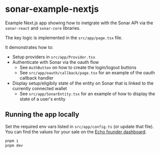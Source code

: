 # sonar-example-nextjs

Example Next.js app showing how to inetgrate with the Sonar API via the `sonar-react` and `sonar-core` libraries.

The key logic is implemented in the `src/app/page.tsx` file.

It demonstrates how to:

- Setup providers in `src/app/Provider.tsx`
- Authenticate with Sonar via the oauth flow
  - See `AuthButton` on how to create the login/logout buttons
  - See `src/app/oauth/callback/page.tsx` for an example of the oauth callback handler
- Display setup/eligibily state of the entity on Sonar that is linked to the currently connected wallet
  - See `src/app/SonarEntity.tsx` for an example of how to display the state of a user's entity

## Running the app locally

Set the required env vars listed in `src/app/config.ts` (or update that file).
You can find the values for your sale on the [Echo founder dashboard](https://app.echo.xyz/founder).

```sh
pnpm i
pnpm dev
```

